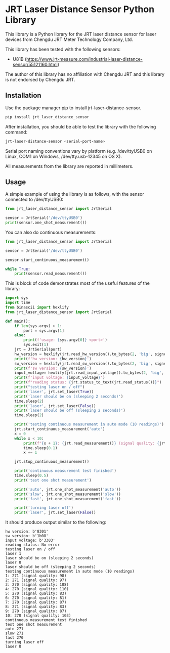 # JRT Laser Distance Sensor Python Library

This library is a Python library for the JRT laser distance sensor for laser devices from Chengdu JRT Meter Technology Company, Ltd.

This library has been tested with the following sensors:

* U81B (https://www.jrt-measure.com/industrial-laser-distance-sensor/55121160.html)

The author of this library has no affiliation with Chengdu JRT and this library is not endorsed by Chengdu JRT.

## Installation

Use the package manager [pip](https://pip.pypa.io/en/stable/) to install jrt-laser-distance-sensor.

```bash
pip install jrt_laser_distance_sensor
```

After installation, you should be able to test the library with the following command:

```bash
jrt-laser-distance-sensor <serial-port-name>
```

Serial port naming conventions vary by platform (e.g. /dev/ttyUSB0 on Linux, COM1 on Windows, /dev/tty.usb-12345 on OS X).

All measurements from the library are reported in millimeters.

## Usage

A simple example of using the library is as follows, with the sensor connected to /dev/ttyUSB0:

```python
from jrt_laser_distance_sensor import JrtSerial

sensor = JrtSerial('/dev/ttyUSB0')
print(sensor.one_shot_measurement())
```

You can also do continuous measurements:

```python
from jrt_laser_distance_sensor import JrtSerial

sensor = JrtSerial('/dev/ttyUSB0')

sensor.start_continuous_measurement()

while True:
    print(sensor.read_measurement())
```

This is block of code demonstrates most of the useful features of the library:

```python
import sys
import time
from binascii import hexlify
from jrt_laser_distance_sensor import JrtSerial

def main():
    if len(sys.argv) > 1:
        port = sys.argv[1]
    else:
        print(f'usage: {sys.argv[0]} <port>')
        sys.exit(1)
    jrt = JrtSerial(port)
    hw_version = hexlify(jrt.read_hw_version().to_bytes(2, 'big', signed=True))
    print(f'hw version: {hw_version}')
    sw_version = hexlify(jrt.read_sw_version().to_bytes(2, 'big', signed=True))
    print(f'sw version: {sw_version}')
    input_voltage= hexlify(jrt.read_input_voltage().to_bytes(2, 'big', signed=True))
    print(f'input voltage: {input_voltage}')
    print(f"reading status: {jrt.status_to_text(jrt.read_status())}")
    print("testing laser on / off")
    print('laser', jrt.set_laser(True))
    print('laser should be on (sleeping 2 seconds)')
    time.sleep(2)
    print('laser', jrt.set_laser(False))
    print('laser should be off (sleeping 2 seconds)')
    time.sleep(2)

    print('testing continuous measurement in auto mode (10 readings)')
    jrt.start_continuous_measurement('auto')
    x = 0
    while x < 10:
        print(f"{x + 1}: {jrt.read_measurement()} (signal quality: {jrt.last_signal_quality})")
        time.sleep(0.1)
        x += 1

    jrt.stop_continuous_measurement()

    print('continuous measurement test finished')
    time.sleep(0.5)
    print('test one shot measurement')

    print('auto', jrt.one_shot_measurement('auto'))
    print('slow', jrt.one_shot_measurement('slow'))
    print('fast', jrt.one_shot_measurement('fast'))

    print('turning laser off')
    print('laser', jrt.set_laser(False))
```

It should produce output similar to the following:

```text
hw version: b'8301'
sw version: b'1b08'
input voltage: b'3303'
reading status: No error
testing laser on / off
laser 1
laser should be on (sleeping 2 seconds)
laser 0
laser should be off (sleeping 2 seconds)
testing continuous measurement in auto mode (10 readings)
1: 271 (signal quality: 98)
2: 271 (signal quality: 97)
3: 270 (signal quality: 108)
4: 270 (signal quality: 110)
5: 270 (signal quality: 83)
6: 270 (signal quality: 81)
7: 270 (signal quality: 87)
8: 271 (signal quality: 83)
9: 270 (signal quality: 87)
10: 270 (signal quality: 103)
continuous measurement test finished
test one shot measurement
auto 271
slow 271
fast 270
turning laser off
laser 0
```